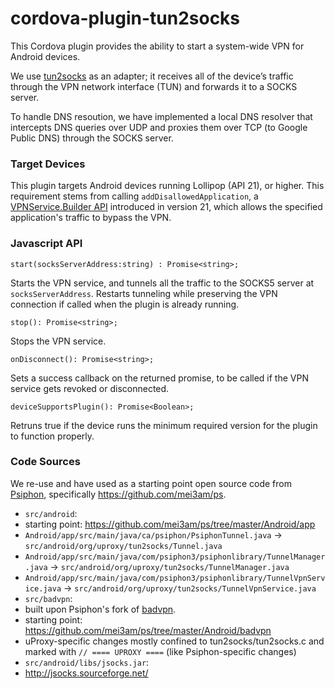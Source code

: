 # cordova-plugin-tun2socks

This Cordova plugin provides the ability to start a system-wide VPN for Android devices.

We use [tun2socks](https://github.com/ambrop72/badvpn-googlecode-export/blob/master/tun2socks/badvpn-tun2socks.8) as an adapter; it receives all of the device’s traffic through the VPN network interface (TUN) and forwards it to a SOCKS server.

To handle DNS resoution, we have implemented a local DNS resolver that intercepts DNS queries over UDP and proxies them over TCP (to Google Public DNS) through the SOCKS server.

### Target Devices

This plugin targets Android devices running Lollipop (API 21), or higher. This requirement stems from calling `addDisallowedApplication`, a [VPNService.Builder API](https://developer.android.com/reference/android/net/VpnService.Builder.html#addDisallowedApplication(java.lang.String)) introduced in version 21, which allows the specified application's traffic to bypass the VPN.

### Javascript API

`start(socksServerAddress:string) : Promise<string>;`

Starts the VPN service, and tunnels all the traffic to the SOCKS5 server at `socksServerAddress`.
Restarts tunneling while preserving the VPN connection if called when the plugin is already running.

`stop(): Promise<string>;`

Stops the VPN service.

`onDisconnect(): Promise<string>;`

Sets a success callback on the returned promise, to be called if the VPN service gets revoked or disconnected.

`deviceSupportsPlugin(): Promise<Boolean>;`

Retruns true if the device runs the minimum required version for the plugin to function properly.

### Code Sources

We re-use and have used as a starting point open source code from [Psiphon](https://psiphon.ca/uz@Latn/open-source.html), specifically https://github.com/mei3am/ps.

 * `src/android`:
  * starting point: https://github.com/mei3am/ps/tree/master/Android/app
  * `Android/app/src/main/java/ca/psiphon/PsiphonTunnel.java` -> `src/android/org/uproxy/tun2socks/Tunnel.java`
  * `Android/app/src/main/java/com/psiphon3/psiphonlibrary/TunnelManager.java` -> `src/android/org/uproxy/tun2socks/TunnelManager.java`
  * `Android/app/src/main/java/com/psiphon3/psiphonlibrary/TunnelVpnService.java` -> `src/android/org/uproxy/tun2socks/TunnelVpnService.java`
 * `src/badvpn`:
  * built upon Psiphon's fork of [badvpn](https://github.com/ambrop72/badvpn).
  * starting point: https://github.com/mei3am/ps/tree/master/Android/badvpn
  * uProxy-specific changes mostly confined to tun2socks/tun2socks.c and marked with `// ==== UPROXY ====` (like Psiphon-specific changes)
 * `src/android/libs/jsocks.jar`:
  * http://jsocks.sourceforge.net/
